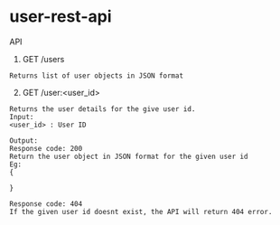 # user-rest-api

API
1)    GET /users

    Returns list of user objects in JSON format


2)    GET /user:<user_id>

    Returns the user details for the give user id.
    Input: 
    <user_id> : User ID

    Output:
    Response code: 200
    Return the user object in JSON format for the given user id
    Eg: 
    {

    }

    Response code: 404
    If the given user id doesnt exist, the API will return 404 error.
